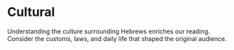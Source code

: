 # Cultural

Understanding the culture surrounding Hebrews enriches our reading. Consider the customs, laws, and daily life that shaped the original audience.

